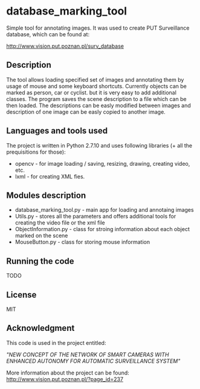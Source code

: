 # database_marking_tool

Simple tool for annotating images. It was used to create PUT Surveillance database, which can be found at:

http://www.vision.put.poznan.pl/surv_database

## Description

The tool allows loading specified set of images and annotating them by usage of mouse and some keyboard shortcuts. Currently objects can be marked as person, car or cyclist. but it is very easy to add additional classes. The program saves the scene description to a file which can be then loaded. The descriptions can be easly modified between images and description of one image can be easly copied to another image. 

## Languages and tools used

The project is written in Python 2.7.10 and uses following libraries (+ all the prequisitions for those):
* opencv - for image loading / saving, resizing, drawing, creating video, etc.
* lxml - for creating XML fies.

## Modules description
* database_marking_tool.py - main app for loading and annotaing images
* Utils.py - stores all the parameters and offers additional tools for creating the video file or the xml file 
* ObjectInformation.py - class for stroing information about each object marked on the scene
* MouseButton.py - class for storing mouse information

## Running the code
TODO

## License

MIT

## Acknowledgment

This code is used in the project entitled:

*"NEW CONCEPT OF THE NETWORK OF SMART CAMERAS WITH ENHANCED AUTONOMY FOR AUTOMATIC SURVEILLANCE SYSTEM"*

More information about the project can be found: http://www.vision.put.poznan.pl/?page_id=237
